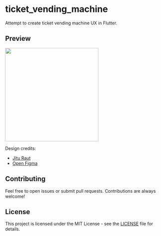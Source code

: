 # ticket_vending_machine

Attempt to create ticket vending machine UX in Flutter.

## Preview

<img src="https://raw.githubusercontent.com/vinaykumarrock986612/ticket_vending_machine/refs/heads/main/readme_assets/recording.gif" width="300"/>

Design credits:

- [Jitu Raut](https://www.linkedin.com/in/jitendra-raut/)
- [Open Figma](https://www.figma.com/community/file/1387741680681864005)

## Contributing

Feel free to open issues or submit pull requests. Contributions are always welcome!

## License

This project is licensed under the MIT License - see the [LICENSE](LICENSE) file for details.
